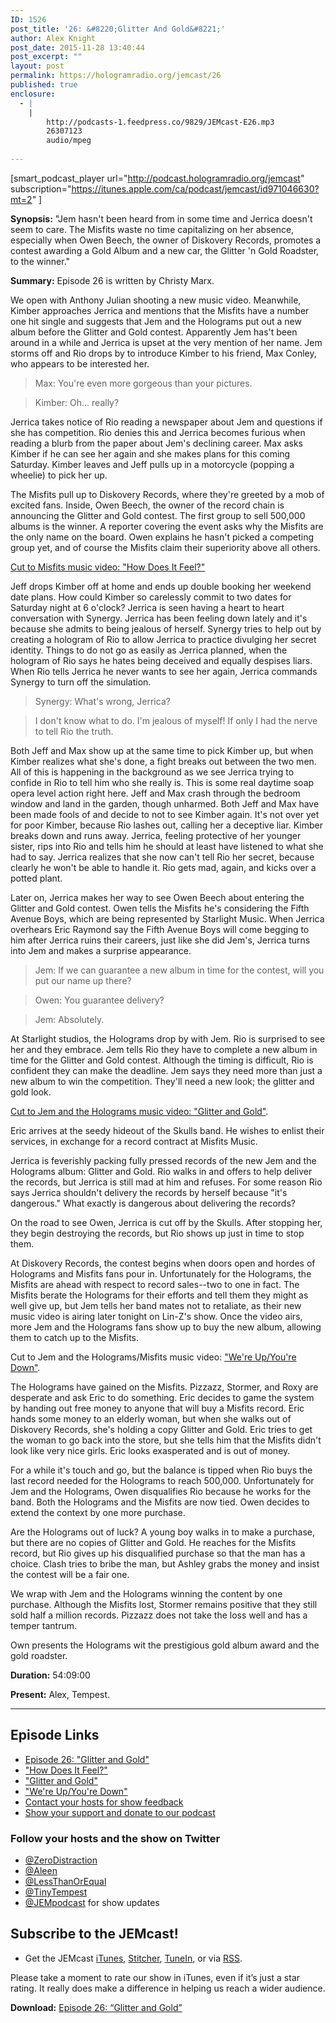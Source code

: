 ```yaml
---
ID: 1526
post_title: '26: &#8220;Glitter And Gold&#8221;'
author: Alex Knight
post_date: 2015-11-28 13:40:44
post_excerpt: ""
layout: post
permalink: https://hologramradio.org/jemcast/26
published: true
enclosure:
  - |
    |
        http://podcasts-1.feedpress.co/9829/JEMcast-E26.mp3
        26307123
        audio/mpeg
        
---
```

[smart_podcast_player url="http://podcast.hologramradio.org/jemcast" subscription="https://itunes.apple.com/ca/podcast/jemcast/id971046630?mt=2" ]

__Synopsis:__ "Jem hasn't been heard from in some time and Jerrica doesn't seem to care. The Misfits waste no time capitalizing on her absence, especially when Owen Beech, the owner of Diskovery Records, promotes a contest awarding a Gold Album and a new car, the Glitter 'n Gold Roadster, to the winner."

__Summary:__ Episode 26 is written by Christy Marx.

We open with Anthony Julian shooting a new music video. Meanwhile, Kimber approaches Jerrica and mentions that the Misfits have a number one hit single and suggests that Jem and the Holograms put out a new album before the Glitter and Gold contest. Apparently Jem has't been around in a while and Jerrica is upset at the very mention of her name. Jem storms off and Rio drops by to introduce Kimber to his friend, Max Conley, who appears to be interested her.

> Max: You're even more gorgeous than your pictures.

> Kimber: Oh... really?

Jerrica takes notice of Rio reading a newspaper about Jem and questions if she has competition. Rio denies this and Jerrica becomes furious when reading a blurb from the paper about Jem's declining career. Max asks Kimber if he can see her again and she makes plans for this coming Saturday. Kimber leaves and Jeff pulls up in a motorcycle (popping a wheelie) to pick her up.

The Misfits pull up to Diskovery Records, where they're greeted by a mob of excited fans. Inside, Owen Beech, the owner of the record chain is announcing the Glitter and Gold contest. The first group to sell 500,000 albums is the winner. A reporter covering the event asks why the Misfits are the only name on the board. Owen explains he hasn't picked a competing group yet, and of course the Misfits claim their superiority above all others.

[Cut to Misfits music video: "How Does It Feel?"][How Does It Feel?]

Jeff drops Kimber off at home and ends up double booking her weekend date plans. How could Kimber so carelessly commit to two dates for Saturday night at 6 o'clock? Jerrica is seen having a heart to heart conversation with Synergy. Jerrica has been feeling down lately and it's because she admits to being jealous of herself. Synergy tries to help out by creating a hologram of Rio to allow Jerrica to practice divulging her secret identity. Things to do not go as easily as Jerrica planned, when the hologram of Rio says he hates being deceived and equally despises liars. When Rio tells Jerrica he never wants to see her again, Jerrica commands Synergy to turn off the simulation.

> Synergy: What's wrong, Jerrica?

> I don't know what to do. I'm jealous of myself! If only I had the nerve to tell Rio the truth.

Both Jeff and Max show up at the same time to pick Kimber up, but when Kimber realizes what she's done, a fight breaks out between the two men. All of this is happening in the background as we see Jerrica trying to confide in Rio to tell him who she really is. This is some real daytime soap opera level action right here. Jeff and Max crash through the bedroom window and land in the garden, though unharmed. Both Jeff and Max have been made fools of and decide to not to see Kimber again. It's not over yet for poor Kimber, because Rio lashes out, calling her a deceptive liar. Kimber breaks down and runs away. Jerrica, feeling protective of her younger sister, rips into Rio and tells him he should at least have listened to what she had to say. Jerrica realizes that she now can't tell Rio her secret, because clearly he won't be able to handle it. Rio gets mad, again, and kicks over a potted plant.

Later on, Jerrica makes her way to see Owen Beech about entering the Glitter and Gold contest. Owen tells the Misfits he's considering the Fifth Avenue Boys, which are being represented by Starlight Music.  When Jerrica overhears Eric Raymond say the Fifth Avenue Boys will come begging to him after Jerrica ruins their careers, just like she did Jem's, Jerrica turns into Jem and makes a surprise appearance.

> Jem: If we can guarantee a new album in time for the contest, will you put our name up there?

> Owen: You guarantee delivery?

> Jem: Absolutely.

At Starlight studios, the Holograms drop by with Jem. Rio is surprised to see her and they embrace. Jem tells Rio they have to complete a new album in time for the Glitter and Gold contest. Although the timing is difficult, Rio is confident they can make the deadline. Jem says they need more than just a new album to win the competition. They'll need a new look; the glitter and gold look.

[Cut to Jem and the Holograms music video: "Glitter and Gold"][Glitter and Gold].

Eric arrives at the seedy hideout of the Skulls band. He wishes to enlist their services, in exchange for a record contract at Misfits Music.

Jerrica is feverishly packing fully pressed records of the new Jem and the Holograms album: Glitter and Gold. Rio walks in and offers to help deliver the records, but Jerrica is still mad at him and refuses. For some reason Rio says Jerrica shouldn't delivery the records by herself because "it's dangerous." What exactly is dangerous about delivering the records?

On the road to see Owen, Jerrica is cut off by the Skulls. After stopping her, they begin destroying the records, but Rio shows up just in time to stop them.

At Diskovery Records, the contest begins when doors open and hordes of Holograms and Misfits fans pour in. Unfortunately for the Holograms, the Misfits are ahead with respect to record sales--two to one in fact. The Misfits berate the Holograms for their efforts and tell them they might as well give up, but Jem tells her band mates not to retaliate, as their new music video is airing later tonight on Lin-Z's show. Once the video airs, more Jem and the Holograms fans show up to buy the new album, allowing them to catch up to the Misfits.

Cut to Jem and the Holograms/Misfits music video: ["We're Up/You're Down"][We're Up/You're Down].

The Holograms have gained on the Misfits. Pizzazz, Stormer, and Roxy are desperate and ask Eric to do something. Eric decides to game the system by handing out free money to anyone that will buy a Misfits record. Eric hands some money to an elderly woman, but when she walks out of Diskovery Records, she's holding a copy Glitter and Gold. Eric tries to get the woman to go back into the store, but she tells him that the Misfits didn't look like very nice girls. Eric looks exasperated and is out of money.

For a while it's touch and go, but the balance is tipped when Rio buys the last record needed for the Holograms to reach 500,000. Unfortunately for Jem and the Holograms, Owen disqualifies Rio because he works for the band. Both the Holograms and the Misfits are now tied. Owen decides to extend the context by one more purchase.

Are the Holograms out of luck? A young boy walks in to make a purchase, but there are no copies of Glitter and Gold. He reaches for the Misfits record, but Rio gives up his disqualified purchase so that the man has a choice. Clash tries to bribe the man, but Ashley grabs the money and insist the contest will be a fair one.

We wrap with Jem and the Holograms winning the content by one purchase. Although the Misfits lost, Stormer remains positive that they still sold half a million records. Pizzazz does not take the loss well and has a temper tantrum.

Own presents the Holograms wit the prestigious gold album award and the gold roadster.



__Duration:__ 54:09:00

__Present:__ Alex, Tempest.

_________

## Episode Links

- [Episode 26: "Glitter and Gold"][Glitter and Gold]
- ["How Does It Feel?"][How Does It Feel?]
- ["Glitter and Gold"][Glitter and Gold]
- ["We're Up/You're Down"][We're Up/You're Down]
- [Contact your hosts for show feedback][Contact]
- [Show your support and donate to our podcast][Donate]

### Follow your hosts and the show on Twitter

- [@ZeroDistraction][ZeroDistraction]
- [@Aleen][Aleen]
- [@LessThanOrEqual][LessThanOrEqual]
- [@TinyTempest][TinyTempest]
- [@JEMpodcast][JEMcast] for show updates

## Subscribe to the JEMcast!

- Get the JEMcast [iTunes][iTunes], [Stitcher][Stitcher], [TuneIn][TuneIn], or via [RSS][RSS].

Please take a moment to rate our show in iTunes, even if it’s just a star rating. It really does make a difference in helping us reach a wider audience.

__Download:__ [Episode 26: “Glitter and Gold”][E26]

[Glitter and Gold]: http://jem.wikia.com/wiki/Glitter_and_Gold_(episode)
[How Does It Feel?]: https://www.youtube.com/watch?v=-vtmRL0__70
[Glitter and Gold]:  https://www.youtube.com/watch?v=Bjvfb8GqCl4
[We're Up/You're Down]: https://www.youtube.com/watch?v=c-ejpnZojO4
[Contact]: https://jemcast.tv/contact
[Donate]: https://jemcast.tv/donate
[ZeroDistraction]: https://twitter.com/zerodistraction
[Aleen]: https://twitter.com/aleen
[LessThanOrEqual]: https://twitter.com/lessthanorequal
[TinyTempest]: https://twitter.com/tinytempest
[JEMcast]: (https://twitter.com/JEMpodcast) 
[iTunes]: https://itunes.apple.com/ca/podcast/jemcast/id971046630
[Stitcher]: http://www.stitcher.com/podcast/jemcast
[TuneIn]: http://tunein.com/radio/JEMcast-p733327/
[RSS]: http://podcast.hologramradio.org/jemcast
[E26]: http://podcasts-1.feedpress.co/9829/JEMcast-E26.mp3